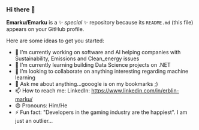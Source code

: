### Hi there 👋

**Emarku/Emarku** is a ✨ _special_ ✨ repository because its `README.md` (this file) appears on your GitHub profile.

Here are some ideas to get you started:

- 🔭 I’m currently working on software and AI helping companies with Sustainability, Emissions and Clean_energy issues
- 🌱 I’m currently learning building Data Science projects on .NET
- 👯 I’m looking to collaborate on anything interesting regarding machine learning
- 💬 Ask me about anything...gooogle is on my bookmarks ;)
- 📫 How to reach me: LinkedIn: https://www.linkedin.com/in/erblin-marku/
- 😄 Pronouns: Him/He
- ⚡ Fun fact: "Developers in the gaming industry are the happiest". I am just an outlier...

